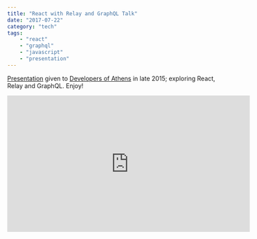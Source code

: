 ```yaml
---
title: "React with Relay and GraphQL Talk"
date: "2017-07-22"
category: "tech"
tags:
    - "react"
    - "graphql"
    - "javascript"
    - "presentation"
---
```


[Presentation](https://www.meetup.com/Developers-of-Athens/events/219666306/) given to [Developers of Athens](https://www.meetup.com/Developers-of-Athens) in late 2015; exploring React, Relay and GraphQL. Enjoy!

<iframe width="560" height="315" src="https://www.youtube.com/embed/Cfna8gwt9h8" frameborder="0" allowfullscreen></iframe>

